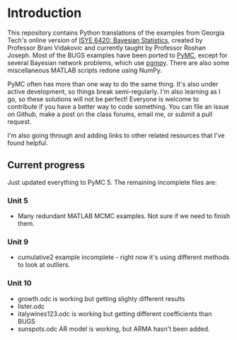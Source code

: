 # Introduction

This repository contains Python translations of the examples from Georgia Tech's online version of [ISYE 6420: Bayesian Statistics](https://www2.isye.gatech.edu/isye6420/), created by Professor Brani Vidakovic and currently taught by Professor Roshan Joseph. Most of the BUGS examples have been ported to [PyMC](https://docs.pymc.io/), except for several Bayesian network problems, which use [pgmpy](https://pgmpy.org/). There are also some miscellaneous MATLAB scripts redone using NumPy.

PyMC often has more than one way to do the same thing. It's also under active development, so things break semi-regularly. I'm also learning as I go, so these solutions will not be perfect! Everyone is welcome to contribute if you have a better way to code something. You can file an issue on Github, make a post on the class forums, email me, or submit a pull request.

I'm also going through and adding links to other related resources that I've found helpful.

## Current progress

Just updated everything to PyMC 5. The remaining incomplete files are:

### Unit 5

- Many redundant MATLAB MCMC examples. Not sure if we need to finish them.

### Unit 9

- cumulative2 example incomplete - right now it's using different methods to look at outliers.

### Unit 10

- growth.odc is working but getting slighty different results
- lister.odc
- italywines123.odc is working but getting different coefficients than BUGS
- sunspots.odc AR model is working, but ARMA hasn't been added.